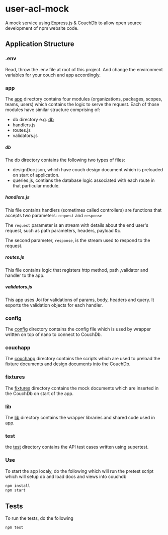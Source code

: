 # user-acl-mock
A mock service using Express.js & CouchDb to allow open source development of npm website code.

## Application Structure

### .env
   Read, throw the .env file at root of this project. And change the environment variables for your couch and app accordingly.

### app

   The [app](app) directory contains four modules (organizations, packages, scopes, teams, users) which contains the logic to serve the request. Each of those modules have similar structure comprising of:

   * db directory e.g. [db](/app/organizations/db)
   * handlers.js
   * routes.js
   * validators.js

##### db

   The db directory contains the following two types of files:

   * designDoc.json, which have couch design document which is preloaded on start of application.
   * queries.js, contians the database logic associated with each route in that particular module.

##### handlers.js

   This file contains handlers (sometimes called controllers) are functions that accepts two parameters: `request` and `response`  

   The `request` parameter is an stream with details about the end user's request, such as path parameters, headers, payload &c.

   The second parameter, `response`, is the stream used to respond to the request.

##### routes.js
  
   This file contains logic that registers http method, path ,validator and handler to the app.

##### validators.js

   This app uses Joi for validations of params, body, headers and query. It exports the validation objects for each handler.

### config
  
   The [config](config) directory contains the config file which is used by wrapper written on top of nano to connect to CouchDb.

### couchapp

   The [couchapp](couchapp) directory contains the scripts which are used to preload the fixture documents and design documents into the CouchDb.

### fixtures

   The [fixtures](fixtures) directory contains the mock documents which are inserted in the CouchDb on start of the app.

### lib

   The [lib](lib) directory contains the wrapper libraries and shared code used in app.

### test

   the [test](test) directory contains the API test cases written using supertest. 

### Use

To start the app localy, do the following which will run the pretest script which will setup db and load docs and views into couchdb
```sh
npm install
npm start
```

## Tests

To run the tests, do the following
```sh
npm test
```
